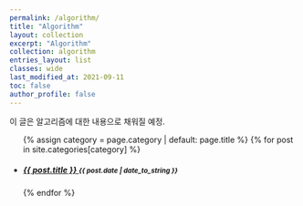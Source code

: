 ```yaml
---
permalink: /algorithm/
title: "Algorithm"
layout: collection
excerpt: "Algorithm"
collection: algorithm
entries_layout: list
classes: wide
last_modified_at: 2021-09-11
toc: false
author_profile: false
---
```


이 글은 알고리즘에 대한 내용으로 채워질 예정.


<ul class="posts-list">
 
  {% assign category = page.category | default: page.title %}
  {% for post in site.categories[category] %}
    <li>
      <h5>
        <a href="{{ site.baseurl }}{{ post.url }}">
          {{ post.title }}
        </a>
        <small>{{ post.date | date_to_string }}</small>
      </h5>
    </li>
  {% endfor %}
  
</ul>